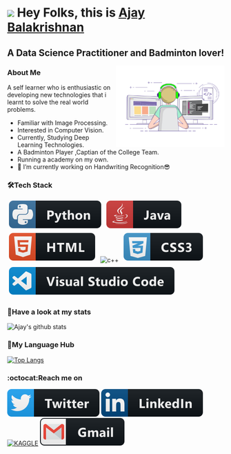 <h1> <img src="https://github.com/souvikguria98/souvikguria98/blob/master/Hi.gif" width="25"> Hey Folks, this is <a href='https://github.com/ajaybalakrishnan'>Ajay Balakrishnan</a> </h1>

## A Data Science Practitioner and Badminton lover!
<img align="right" alt="GIF" src="https://raw.githubusercontent.com/devSouvik/devSouvik/master/gif3.gif" width="50%">

### About Me

A self learner who is enthusiastic on developing new technologies that i learnt to solve the real world problems.

<!--
**ajaybalakrishnan/ajaybalakrishnan** is a ✨ _special_ ✨ repository because its `README.md` (this file) appears on your GitHub profile. 

Here are some ideas to get you started: 
-->
* Familiar with Image Processing.
* Interested in Computer Vision.
* Currently, Studying Deep Learning Technologies.
* A Badminton Player ,Captian of the College Team.
* Running a academy on my own.
* 🔭 I’m currently working on Handwriting Recognition:sunglasses:
<!--
- 🌱 I’m currently learning 
- 👯 I’m looking to collaborate on ...
- 🤔 I’m looking for help with ...
- 💬 Ask me about ...
- 📫 How to reach me: ...
- 😄 Pronouns: ...
- ⚡ Fun fact: ...
-->

### :hammer_and_wrench:Tech Stack
<p aling="center">
    <!-- For more icons please follow  https://github.com/MikeCodesDotNET/ColoredBadges -->
    <img src="https://raw.githubusercontent.com/8bithemant/8bithemant/master/svg/dev/languages/python.svg" alt="python" style="vertical-align:top; margin:4px">
    <img src="https://github.com/MikeCodesDotNET/ColoredBadges/blob/master/svg/dev/languages/java.svg" alt="java"
    style="vertical-aling:top; margin:4px">
    <img src="https://github.com/MikeCodesDotNET/ColoredBadges/blob/master/svg/dev/languages/html.svg" alt="html"
    style="vertical-aling:top; margin:4px">
    <img src="https://img.shields.io/badge/C++%20-%2300599C.svg?&style=for-the-badge&logo=c%2B%2B&ogoColor=white" alt="c++"
    style="vertical-aling:top; margin:4px">
    <img src="https://github.com/MikeCodesDotNET/ColoredBadges/blob/master/svg/dev/languages/css3.svg" alt="css"
    style="vertical-aling:top; margin:4px">
    <img src="https://github.com/MikeCodesDotNET/ColoredBadges/blob/master/svg/dev/tools/visualstudio_code.svg" alt="VScode"
    style="vertical-aling:top; margin:4px">
</p>


### :rocket:Have a look at my stats
![Ajay's github stats](https://github-readme-stats.vercel.app/api?username=ajaybalakrishnan&show_icons=true&theme=merko)

### :dart:My Language Hub
[![Top Langs](https://github-readme-stats.vercel.app/api/top-langs/?username=ajaybalakrishnan&layout=compact&theme=merko)](https://github.com/anuraghazra/github-readme-stats)

### :octocat:Reach me on 
[![Twitter][1.2]][1] [![LinkedIn][2.2]][2] [![KAGGLE][3.3]][3] [![GMAIL][4.4]][4]

<!-- Icons -->

[1.2]: https://github.com/MikeCodesDotNET/ColoredBadges/blob/master/svg/social/twitter.svg (twitter icon without padding)
[2.2]: https://github.com/MikeCodesDotNET/ColoredBadges/blob/master/svg/social/linkedin.svg (LinkedIn icon without padding)
[3.3]: https://img.shields.io/badge/-Kaggle-black?style=flat-square&logo=kaggle&link=https://www.kaggle.com/ajayabk/ (Kaggle icon without padding)
[4.4]: https://github.com/MikeCodesDotNET/ColoredBadges/blob/master/svg/social/gmail.svg (Gmail Icon without Padding)

<!-- Links to your social media accounts -->

[1]: https://twitter.com/ajaybalakrishn
[2]: https://www.linkedin.com/in/ajaybalakrishnann
[3]: https://www.kaggle.com/ajayabk
[4]: mailto:ajaybalakrishnan2@gmail.com